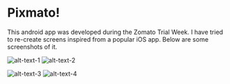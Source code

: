 # Pixmato!

This android app was developed during the Zomato Trial Week. I have tried to re-create screens inspired from a popular iOS app.
Below are some screenshots of it.


![alt-text-1](https://github.com/kaiserkumars/Pixmato/blob/master/ScreenShots/1.png) ![alt-text-2](https://github.com/kaiserkumars/Pixmato/blob/master/ScreenShots/2.png)

![alt-text-3](https://github.com/kaiserkumars/Pixmato/blob/master/ScreenShots/3.png) ![alt-text-4](https://github.com/kaiserkumars/Pixmato/blob/master/ScreenShots/4.png)

